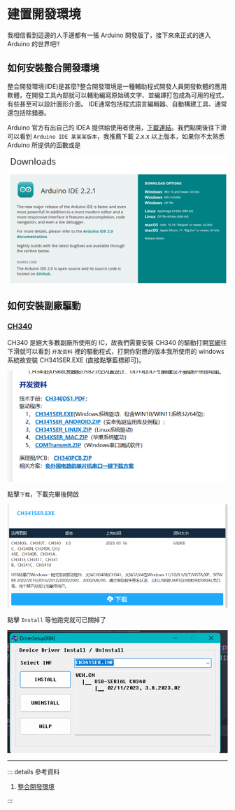 # 建置開發環境

我相信看到這邊的人手邊都有一張 Arduino 開發版了，接下來來正式的進入 Arduino 的世界吧!!

## 如何安裝整合開發環境

整合開發環境(IDE)是甚麼?整合開發環境是一種輔助程式開發人員開發軟體的應用軟體，在開發工具內部就可以輔助編寫原始碼文字、並編譯打包成為可用的程式，有些甚至可以設計圖形介面。 IDE通常包括程式語言編輯器、自動構建工具、通常還包括除錯器。

Arduino 官方有出自己的 IDEA 提供給使用者使用，[下載連結](https://www.arduino.cc/en/software)。我們點開後往下滑可以看到 `Arduino IDE 某某某版本`，我推薦下載 2.x.x 以上版本，如果你不太熟悉 Arduino 所提供的函數或是

![Alt text](images/setup/arduino_downloads.png)

## 如何安裝副廠驅動

### [CH340](https://www.wch.cn/products/CH340.html)

CH340 是絕大多數副廠所使用的 IC，故我們需要安裝 CH340 的驅動打開[官網](https://www.wch.cn/products/CH340.html)往下滑就可以看到 `开发资料` 裡的驅動程式，打開你對應的版本我所使用的 windows 系統故安裝 CH341SER.EXE (直接點擊藍標即可)。

![CH340 info](images/setup/ch430_info.png)

點擊`下载`，下載完畢後開啟

![CH340 Download](images/setup/ch340_download.png)

點擊 `Install` 等他跑完就可已關掉了

![CH340 Install](images/setup/ch340_install.png)

---

::: details 參考資料

1. [整合開發環境](https://zh.wikipedia.org/zh-tw/%E9%9B%86%E6%88%90%E5%BC%80%E5%8F%91%E7%8E%AF%E5%A2%83)

:::

